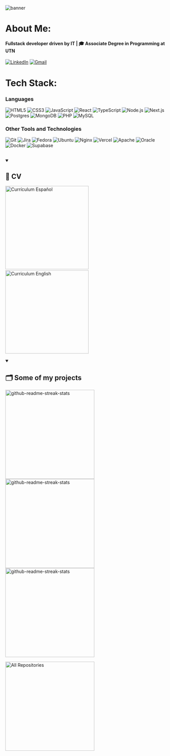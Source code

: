 ![banner](https://github.com/user-attachments/assets/b512d501-42d3-4a32-80fe-1df240bf6b56)

# About Me:<br>

#### Fullstack developer driven by IT  |  🎓 Associate Degree in Programming at UTN

[![LinkedIn](https://img.shields.io/badge/linkedin-%230077B5.svg?style=for-the-badge&logo=linkedin&logoColor=white)](https://www.linkedin.com/in/matias-lascurain/)
[![Gmail](https://img.shields.io/badge/Gmail-D14836?style=for-the-badge&logo=gmail&logoColor=white)](mailto:matiaslascurain04@gmail.com)

# Tech Stack:

### Languages

![HTML5](https://img.shields.io/badge/HTML5-E34F26?style=for-the-badge&logo=html5&logoColor=white)
![CSS3](https://img.shields.io/badge/CSS3-1572B6?style=for-the-badge&logo=css3&logoColor=white)
![JavaScript](https://img.shields.io/badge/JavaScript-F7DF1E?style=for-the-badge&logo=javascript&logoColor=black)
![React](https://img.shields.io/badge/react-%2320232a.svg?style=for-the-badge&logo=react&logoColor=%2361DAFB)
![TypeScript](https://img.shields.io/badge/typescript-%23007ACC.svg?style=for-the-badge&logo=typescript&logoColor=white)
![Node.js](https://img.shields.io/badge/node.js-6DA55F?style=for-the-badge&logo=node.js&logoColor=white)
![Next.js](https://img.shields.io/badge/next-black?style=for-the-badge&logo=next.js&logoColor=white)
![Postgres](https://img.shields.io/badge/postgres-%23316192.svg?style=for-the-badge&logo=postgresql&logoColor=white)
![MongoDB](https://img.shields.io/badge/MongoDB-%234ea94b.svg?style=for-the-badge&logo=mongodb&logoColor=white)
![PHP](https://img.shields.io/badge/php-%23777BB4.svg?style=for-the-badge&logo=php&logoColor=white)
![MySQL](https://img.shields.io/badge/mysql-4479A1.svg?style=for-the-badge&logo=mysql&logoColor=white)

### Other Tools and Technologies

![Git](https://img.shields.io/badge/Git-F05032?style=for-the-badge&logo=git&logoColor=white)
![Jira](https://img.shields.io/badge/jira-%230A0FFF.svg?style=for-the-badge&logo=jira&logoColor=white)
![Fedora](https://img.shields.io/badge/Fedora-294172?style=for-the-badge&logo=fedora&logoColor=white)
![Ubuntu](https://img.shields.io/badge/Ubuntu-E95420?style=for-the-badge&logo=ubuntu&logoColor=white)
![Nginx](https://img.shields.io/badge/nginx-%23009639.svg?style=for-the-badge&logo=nginx&logoColor=white)
![Vercel](https://img.shields.io/badge/vercel-%23000000.svg?style=for-the-badge&logo=vercel&logoColor=white)
![Apache](https://img.shields.io/badge/apache-%23D42029.svg?style=for-the-badge&logo=apache&logoColor=white)
![Oracle](https://img.shields.io/badge/Oracle-F80000?style=for-the-badge&logo=oracle&logoColor=white)
![Docker](https://img.shields.io/badge/docker-%230db7ed.svg?style=for-the-badge&logo=docker&logoColor=white)
![Supabase](https://img.shields.io/badge/Supabase-3ECF8E?style=for-the-badge&logo=supabase&logoColor=white)

##

<details open> 
  <summary><h2>📃 CV</h2></summary>
  <p align="left">
  <a href="https://drive.google.com/file/d/1fDrjy4-9MXeIXQpFTUZhQOEUw5WjsicD/view?usp=sharing"><img src="https://media.licdn.com/dms/image/v2/D4D2DAQGJrbyVnDokpg/profile-treasury-image-shrink_480_480/B4DZcNgHTBGcAM-/0/1748278212172?e=1750039200&v=beta&t=TjH7lVCCVerSGGC8RID_QVjhzw-ZCt6g90TMMfJgHK4" width="260" alt="Currículum Español" /></a>&nbsp;&nbsp;&nbsp;<a href="https://drive.google.com/file/d/1fDrjy4-9MXeIXQpFTUZhQOEUw5WjsicD/view?usp=sharing"><img src="https://media.licdn.com/dms/image/v2/D4D2DAQEs5CzzgIovrg/profile-treasury-image-shrink_1280_1280/B4DZcNgSUnHMAU-/0/1748278257345?e=1750039200&v=beta&t=lmsfbT2HHID_x3Cr2mxa6lGrsnf92UPi7yeepCp7JMs" width="260" alt="Curriculum English" /></a>
  </p>
</details>

<details open> 
  <summary><h2>🗂️ Some of my projects</h2></summary>
  <p>
    <a href="https://github.com/mLascurain/JMboard-php"><img width="278" src="https://denvercoder1-github-readme-stats.vercel.app/api/pin/?username=mLascurain&repo=JMboard-php&theme=dark&bg_color=151515&title_color=FFFFFF&hide_border=true&icon_color=F8D866&show_icons=false" alt="github-readme-streak-stats"></a>
    <a href="https://github.com/mLascurain/book-manager"><img width="278" src="https://denvercoder1-github-readme-stats.vercel.app/api/pin/?username=mLascurain&repo=book-manager&theme=dark&bg_color=151515&title_color=FFFFFF&hide_border=true&icon_color=F8D866&show_icons=false" alt="github-readme-streak-stats"></a> 
    <a href="https://github.com/mLascurain/Casa-Diez-Ventas"><img width="278" src="https://denvercoder1-github-readme-stats.vercel.app/api/pin/?username=mLascurain&repo=Casa-Diez-Ventas&theme=dark&bg_color=151515&title_color=FFFFFF&hide_border=true&icon_color=F8D866&show_icons=false" alt="github-readme-streak-stats"></a>
  </p>
<a href="https://github.com/mLascurain?tab=repositories&sort=stargazers"><img width="278" alt="All Repositories" title="All Repositories" src="https://custom-icon-badges.demolab.com/badge/-Click%20Here%20For%20All%20My%20Repos-161B22?style=for-the-badge&logoColor=white&logo=repo"/></a>
</details>

